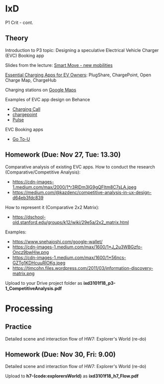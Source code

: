 
# IxD

P1 Crit - cont.

## Theory

Introduction to P3 topic: Designing a speculative Electrical Vehicle Charger (EVC) Booking app 

Slides from the lecture: [Smart Move - new mobilities](https://github.com/ixd-izmir/ixd3101f18/blob/master/resources/week10/ixd3101vestelEV.pdf)

[Essential Charging Apps for EV Owners](https://ez-ev.com/tips/essential-charging-apps-for-ev-owners): PlugShare, ChargePoint, Open Charge Map, ChargeHub 

Charging stations on [Google Maps](https://mashable.com/article/ev-charging-stations-google-maps/#sG9LMuct7sqh) 

Examples of EVC app design on Behance
- [Charging Call](https://www.behance.net/gallery/55384379/EV-Charging-Call-Service-Application-UI-Design)
- [chargepoint](https://www.behance.net/gallery/13905261/EV-CHARGING-STATION-APPLICATION)
- [Pulse](https://www.behance.net/gallery/30992897/Pulse-EV-Charging-Network-Branding)

EVC Booking apps
- [Go To-U](https://go-tou.com)


## Homework (Due: Nov 27, Tue: 13.30)

Comparative analysis of existing EVC apps.
How to conduct the research (Comparative/Competitive Analysis):
- https://cdn-images-1.medium.com/max/2000/1*r3RlDm3lG9gQFItm8C7sLA.jpeg
- https://medium.com/@kazdenc/competitive-analysis-in-ux-design-d64eb3fdc839

How to represent it (Comparative 2x2 Matrix):
- https://dschool-old.stanford.edu/groups/k12/wiki/29e5a/2x2_matrix.html

Examples:
- https://www.snehajoshi.com/google-wallet/
- https://cdn-images-1.medium.com/max/1600/1*J_2u3WBGzfo-Oncz9bwHiw.png
- https://cdn-images-1.medium.com/max/1600/1*56ncs-GZTg1KDHcuuRIOKg.jpeg
- https://timcohn.files.wordpress.com/2011/03/information-discovery-matrix.png

Upload to your Drive project folder as **ixd3101f18_p3-1_CompetitiveAnalysis.pdf**

# Processing

## Practice
Detailed scene and interaction flow of HW7: Explorer's World (re-do)

## Homework (Due: Nov 30, Fri: 9.00)

Detailed scene and interaction flow of HW7: Explorer's World (re-do)

Upload to **h7-(code:explorersWorld)** as **ixd3101f18_h7_Flow.pdf**


